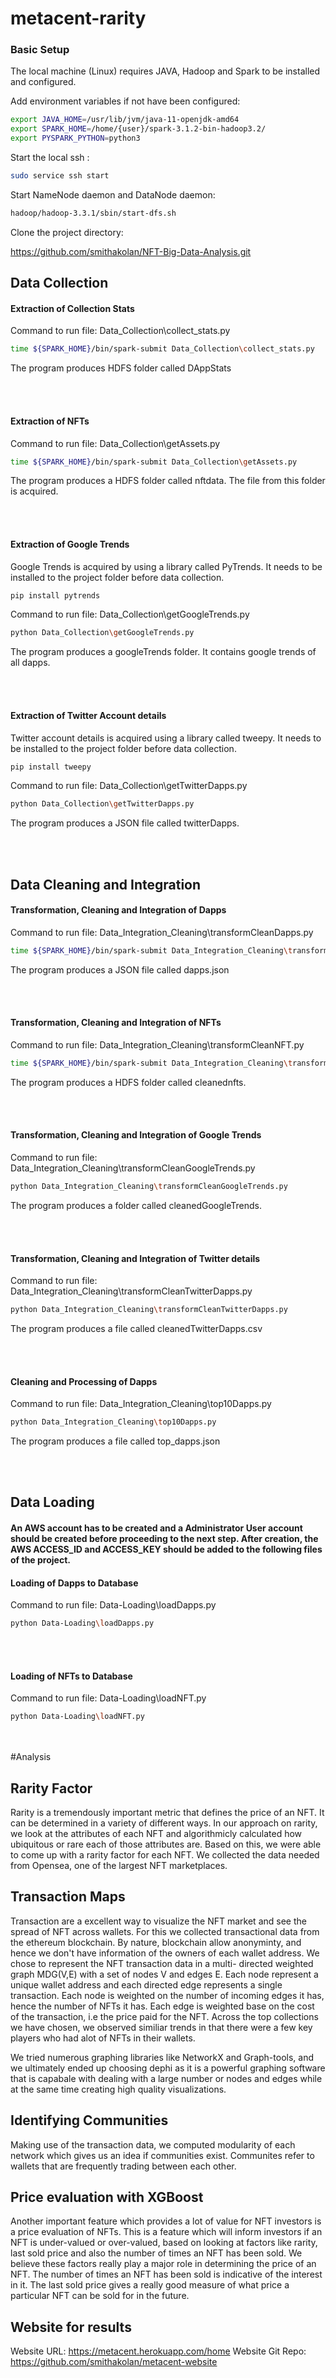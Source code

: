 # metacent-rarity

### Basic Setup

The local machine (Linux) requires JAVA, Hadoop and Spark to be installed and configured.

Add environment variables if not have been configured:

```bash
export JAVA_HOME=/usr/lib/jvm/java-11-openjdk-amd64
export SPARK_HOME=/home/{user}/spark-3.1.2-bin-hadoop3.2/
export PYSPARK_PYTHON=python3
```

Start the local ssh :

```bash
sudo service ssh start
```

Start NameNode daemon and DataNode daemon:

```bash
hadoop/hadoop-3.3.1/sbin/start-dfs.sh
```

Clone the project directory:

https://github.com/smithakolan/NFT-Big-Data-Analysis.git

## Data Collection

#### Extraction of Collection Stats

Command to run file: Data_Collection\collect_stats.py

```bash
time ${SPARK_HOME}/bin/spark-submit Data_Collection\collect_stats.py
```

The program produces HDFS folder called DAppStats

<br /> <br />

#### Extraction of NFTs

Command to run file: Data_Collection\getAssets.py

```bash
time ${SPARK_HOME}/bin/spark-submit Data_Collection\getAssets.py
```

The program produces a HDFS folder called nftdata. The file from this folder is acquired.

<br /><br />


#### Extraction of Google Trends

Google Trends is acquired by using a library called PyTrends. It needs to be installed to the project folder before data collection.

```bash
pip install pytrends
```

Command to run file: Data_Collection\getGoogleTrends.py

```bash
python Data_Collection\getGoogleTrends.py
```

The program produces a googleTrends folder. It contains google trends of all dapps.

<br /><br />

#### Extraction of Twitter Account details

Twitter account details is acquired using a library called tweepy. It needs to be installed to the project folder before data collection.

```bash
pip install tweepy
```

Command to run file: Data_Collection\getTwitterDapps.py

```bash
python Data_Collection\getTwitterDapps.py
```

The program produces a JSON file called twitterDapps.

<br /><br />

## Data Cleaning and Integration

#### Transformation, Cleaning and Integration of Dapps

Command to run file: Data_Integration_Cleaning\transformCleanDapps.py

```bash
time ${SPARK_HOME}/bin/spark-submit Data_Integration_Cleaning\transformCleanDapps.py
```

The program produces a JSON file called dapps.json

<br /><br />

#### Transformation, Cleaning and Integration of NFTs

Command to run file: Data_Integration_Cleaning\transformCleanNFT.py

```bash
time ${SPARK_HOME}/bin/spark-submit Data_Integration_Cleaning\transformCleanNFT.py
```

The program produces a HDFS folder called cleanednfts.

<br /><br />

#### Transformation, Cleaning and Integration of Google Trends

Command to run file: Data_Integration_Cleaning\transformCleanGoogleTrends.py

```bash
python Data_Integration_Cleaning\transformCleanGoogleTrends.py
```

The program produces a folder called cleanedGoogleTrends.

<br /><br />

#### Transformation, Cleaning and Integration of Twitter details

Command to run file: Data_Integration_Cleaning\transformCleanTwitterDapps.py

```bash
python Data_Integration_Cleaning\transformCleanTwitterDapps.py
```

The program produces a file called cleanedTwitterDapps.csv

<br /><br />

#### Cleaning and Processing of Dapps

Command to run file: Data_Integration_Cleaning\top10Dapps.py

```bash
python Data_Integration_Cleaning\top10Dapps.py
```

The program produces a file called top_dapps.json

<br /><br />

## Data Loading

#### An AWS account has to be created and a Administrator User account should be created before proceeding to the next step. After creation, the AWS ACCESS_ID and ACCESS_KEY should be added to the following files of the project.

#### Loading of Dapps to Database

Command to run file: Data-Loading\loadDapps.py

```bash
python Data-Loading\loadDapps.py
```

<br /><br />

#### Loading of NFTs to Database

Command to run file: Data-Loading\loadNFT.py

```bash
python Data-Loading\loadNFT.py
```

<br /><br />
#Analysis

## Rarity Factor
Rarity is a tremendously important metric that defines the price of an NFT. It can be determined in a variety of different ways. In our approach on rarity, we look at the attributes of each NFT and algorithmicly calculated how ubiquitous or rare each of those attributes are. Based on this, we were able to come up with a rarity factor for each NFT. We collected the data needed from Opensea, one of the largest NFT marketplaces.

## Transaction Maps
Transaction are a excellent way to visualize the NFT market and see the spread of NFT across wallets. For this we collected transactional data from the ethereum blockchain. By nature, blockchain allow anonyminty, and hence we don't have information of the owners of each wallet address. We chose to represent the NFT transaction data in a multi- directed weighted graph MDG(V,E) with a set of nodes V and edges E. Each node represent a unique wallet address and each directed edge represents a single transaction. Each node is weighted on the number of incoming edges it has, hence the number of NFTs it has. Each edge is weighted base on the cost of the transaction, i.e the price paid for the NFT. Across the top collections we have chosen, we observed similiar trends in that there were a few key players who had alot of NFTs in their wallets.

We tried numerous graphing libraries like NetworkX and Graph-tools, and we ultimately ended up choosing dephi as it is a powerful graphing software that is capabale with dealing with a large number or nodes and edges while at the same time creating high quality visualizations.

## Identifying Communities
Making use of the transaction data, we computed modularity of each network which gives us an idea if communities exist. Communites refer to wallets that are frequently trading between each other. 

## Price evaluation with XGBoost
Another important feature which provides a lot of value for NFT investors is a price evaluation of NFTs. This is a feature which will inform investors if an NFT is under-valued or over-valued, based on looking at factors like rarity, last sold price and also the number of times an NFT has been sold. We believe these factors really play a major role in determining the price of an NFT. The number of times an NFT has been sold is indicative of the interest in it. The last sold price gives a really good measure of what price a particular NFT can be sold for in the future. 

## Website for results
Website URL: https://metacent.herokuapp.com/home
Website Git Repo: https://github.com/smithakolan/metacent-website




